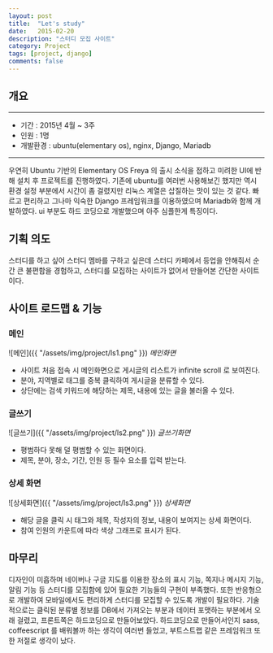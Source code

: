 ```yaml
---
layout: post
title:  "Let's study"
date:   2015-02-20
description: "스터디 모집 사이트"
category: Project
tags: [project, django]
comments: false
---
```


## 개요

---

- 기간 : 2015년 4월 ~ 3주
- 인원 : 1명
- 개발환경 : ubuntu(elementary os), nginx, Django, Mariadb

---

우연히 Ubuntu 기반의 Elementary OS Freya 의 출시 소식을 접하고 미려한 UI에 반해 설치 후 프로젝트를 진행하였다.
기존에 ubuntu를 여러번 사용해보긴 했지만 역시 환경 설정 부분에서 시간이 좀 걸렸지만 리눅스 계열은 삽질하는 맛이 있는 것 같다.
빠르고 편리하고 그나마 익숙한 Django 프레임워크를 이용하였으며 Mariadb와 함께 개발하였다.
ui 부분도 하드 코딩으로 개발했으며 아주 심플한게 특징이다.

## 기획 의도

스터디를 하고 싶어 스터디 멤바를 구하고 싶은데 스터디 카페에서 등업을 안해줘서 순간 큰 불편함을 경험하고, 스터디를 모집하는 사이트가 없어서 만들어본 간단한 사이트이다.

## 사이트 로드맵 & 기능

### 메인

![메인]({{ "/assets/img/project/ls1.png" }})
*메인화면*

- 사이트 처음 접속 시 메인화면으로 게시글의 리스트가 infinite scroll 로 보여진다.
- 분야, 지역별로 태그를 중복 클릭하여 게시글을 분류할 수 있다.
- 상단에는 검색 키워드에 해당하는 제목, 내용에 있는 글을 불러올 수 있다.

### 글쓰기

![글쓰기]({{ "/assets/img/project/ls2.png" }})
*글쓰기화면*

- 평범하다 못해 덜 평범할 수 있는 화면이다.
- 제목, 분야, 장소, 기간, 인원 등 필수 요소를 입력 받는다.

### 상세 화면

![상세화면]({{ "/assets/img/project/ls3.png" }})
*상세화면*

- 해당 글을 클릭 시 태그와 제목, 작성자의 정보, 내용이 보여지는 상세 화면이다.
- 참여 인원의 카운트에 따라 색상 그래프로 표시가 된다.

## 마무리

디자인이 미흡하며 네이버나 구글 지도를 이용한 장소의 표시 기능, 쪽지나 메시지 기능, 알림 기능 등 스터디를 모집함에 있어 필요한 기능들의 구현이 부족했다. 또한 반응형으로 개발하여 모바일에서도 편리하게 스터디를 모집할 수 있도록 개발이 필요하다.
기술적으로는 클릭된 분류별 정보를 DB에서 가져오는 부분과 데이터 포맷하는 부분에서 오래 걸렸고, 프론트쪽은 하드코딩으로 만들어보았다. 하드코딩으로 만들어서인지 sass, coffeescript 를 배워볼까 하는 생각이 여러번 들었고, 부트스트랩 같은 프레임워크 또한 저절로 생각이 났다.
